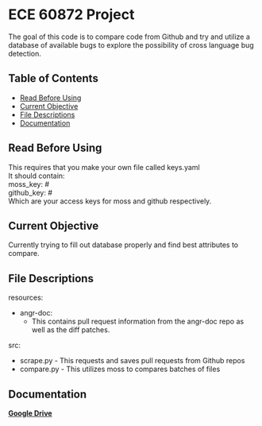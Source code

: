 # ECE 60872  Project
The goal of this code is to compare code from Github and try and utilize a database of available bugs to explore the possibility of cross language bug detection.
## Table of Contents
- [Read Before Using](#Read-Before-Using)
- [Current Objective](#Current-Objective)
- [File Descriptions](#File-Descriptions)
- [Documentation](#Documentation)
## Read Before Using
This requires that you make your own file called keys.yaml  
It should contain:  
moss_key: #  
github_key: #  
Which are your access keys for moss and github respectively.
## Current Objective
Currently trying to fill out database properly and find best attributes to compare.
## File Descriptions
resources:
- angr-doc:
    - This contains pull request information from the angr-doc repo as well as the diff patches.

src:
- scrape.py - This requests and saves pull requests from Github repos
- compare.py - This utilizes moss to compares batches of files

## Documentation
<a href="https://drive.google.com/drive/folders/1_tWJnuwvGK4Sipk9GKJuF0c3zbFcgULW?usp=sharing" target="_blank">**Google Drive**</a>
